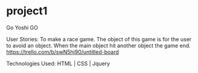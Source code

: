 # project1

Go Yoshi GO 

User Stories:
To make a race game. The object of this game is for the user to avoid an object. When the main object hit another object the game end.
https://trello.com/b/swN5hj90/untitled-board



Technologies Used:
HTML | CSS | Jquery

